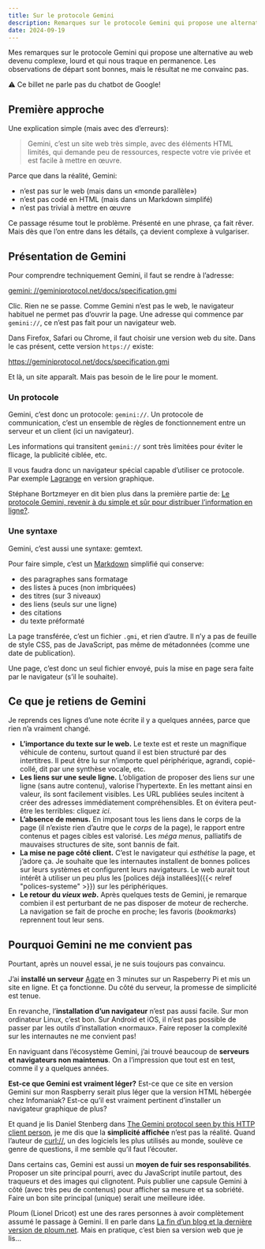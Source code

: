 ```yaml
---
title: Sur le protocole Gemini
description: Remarques sur le protocole Gemini qui propose une alternative simple et légère au web. Les constats sont bons, mais la réponse n’est pas la bonne.
date: 2024-09-19
---
```


Mes remarques sur le protocole Gemini qui propose une alternative au web devenu complexe, lourd et qui nous traque en permanence.
Les observations de départ sont bonnes, mais le résultat ne me convainc pas.

⚠️ Ce billet ne parle pas du chatbot de Google!

## Première approche

Une explication simple (mais avec des d’erreurs):

> Gemini, c’est un site web très simple, avec des éléments HTML limités, qui demande peu de ressources, respecte votre vie privée et est facile à mettre en œuvre.

Parce que dans la réalité, Gemini:

- n’est pas sur le web (mais dans un «monde parallèle»)
- n’est pas codé en HTML (mais dans un Markdown simplifé)
- n’est pas trivial à mettre en œuvre

Ce passage résume tout le problème.
Présenté en une phrase, ça fait rêver.
Mais dès que l’on entre dans les détails, ça devient complexe à vulgariser.

## Présentation de Gemini

Pour comprendre techniquement Gemini, il faut se rendre à l’adresse: 

[gemini: //geminiprotocol.net/docs/specification.gmi](gemini://geminiprotocol.net/docs/specification.gmi)

Clic.
Rien ne se passe.
Comme Gemini n’est pas le web, le navigateur habituel ne permet pas d’ouvrir la page.
Une adresse qui commence par `gemini://`, ce n’est pas fait pour un navigateur web.

Dans Firefox, Safari ou Chrome, il faut choisir une version web du site.
Dans le cas présent, cette version `https://` existe:

https://geminiprotocol.net/docs/specification.gmi

Et là, un site apparaît.
Mais pas besoin de le lire pour le moment.

### Un protocole

Gemini, c’est donc un protocole: `gemini://`.
Un protocole de communication, c’est un ensemble de règles de fonctionnement entre un serveur et un client (ici un navigateur).

Les informations qui transitent `gemini://` sont très limitées pour éviter le flicage, la publicité ciblée, etc.

Il vous faudra donc un navigateur spécial capable d’utiliser ce protocole.
Par exemple [Lagrange](https://gmi.skyjake.fi/lagrange/) en version graphique.

Stéphane Bortzmeyer en dit bien plus dans la première partie de: [Le protocole Gemini, revenir à du simple et sûr pour distribuer l’information en ligne?](https://www.bortzmeyer.org/gemini.html).

### Une syntaxe

Gemini, c’est aussi une syntaxe: gemtext.

Pour faire simple, c’est un [Markdown](https://commonmark.org/) simplifié qui conserve:

- des paragraphes sans formatage
- des listes à puces (non imbriquées)
- des titres (sur 3 niveaux)
- des liens (seuls sur une ligne)
- des citations
- du texte préformaté

La page transférée, c’est un fichier `.gmi`, et rien d’autre.
Il n’y a pas de feuille de style CSS, pas de JavaScript, pas même de métadonnées (comme une date de publication).

Une page, c’est donc un seul fichier envoyé, puis la mise en page sera faite par le navigateur (s’il le souhaite).

## Ce que je retiens de Gemini

Je reprends ces lignes d’une note écrite il y a quelques années, parce que rien n’a vraiment changé.

- **L’importance du texte sur le web.**
  Le texte est et reste un magnifique véhicule de contenu, surtout quand il est bien structuré par des intertitres.
  Il peut être lu sur n’importe quel périphérique, agrandi, copié-collé, dit par une synthèse vocale, etc.
- **Les liens sur une seule ligne.**
  L’obligation de proposer des liens sur une ligne (sans autre contenu), valorise l’hypertexte.
  En les mettant ainsi en valeur, ils sont facilement visibles.
  Les URL publiées seules incitent à créer des adresses immédiatement compréhensibles.
  Et on évitera peut-être les terribles: cliquez *ici*.
- **L’absence de menus.**
  En imposant tous les liens dans le corps de la page (il n’existe rien d’autre que le *corps* de la page), le rapport entre contenus et pages cibles est valorisé.
  Les *méga menus*, palliatifs de mauvaises structures de site, sont bannis de fait.
- **La mise ne page côté client.**
  C’est le navigateur qui *esthétise* la page, et j’adore ça.
  Je souhaite que les internautes installent de bonnes polices sur leurs systèmes et configurent leurs navigateurs.
  Le web aurait tout intérêt à utiliser un peu plus les [polices déjà installées]({{< relref "polices-systeme" >}}) sur les périphériques.
- **Le retour du *vieux web*.**
  Après quelques tests de Gemini, je remarque combien il est perturbant de ne pas disposer de moteur de recherche.
  La navigation se fait de proche en proche; les favoris (*bookmarks*) reprennent tout leur sens.

## Pourquoi Gemini ne me convient pas

Pourtant, après un nouvel essai, je ne suis toujours pas convaincu.

J’ai **installé un serveur** [Agate](https://github.com/mbrubeck/agate) en 3 minutes sur un Raspeberry Pi et mis un site en ligne.
Et ça fonctionne.
Du côté du serveur, la promesse de simplicité est tenue.

En revanche, l’**installation d’un navigateur** n’est pas aussi facile.
Sur mon ordinateur Linux, c’est bon.
Sur Android et iOS, il n’est pas possible de passer par les outils d’installation «normaux».
Faire reposer la complexité sur les internautes ne me convient pas!

En naviguant dans l’écosystème Gemini, j’ai trouvé beaucoup de **serveurs et navigateurs non maintenus**.
On a l’impression que tout est en test, comme il y a quelques années.

**Est-ce que Gemini est vraiment léger?**
Est-ce que ce site en version Gemini sur mon Raspberry serait plus léger que la version HTML hébergée chez Infomaniak?
Est-ce qu’il est vraiment pertinent d’installer un navigateur graphique de plus?

Et quand je lis Daniel Stenberg dans [The Gemini protocol seen by this HTTP client person](https://daniel.haxx.se/blog/2023/05/28/the-gemini-protocol-seen-by-this-http-client-person/), je me dis que la **simplicité affichée** n’est pas la réalité.
Quand l’auteur de [curl://](https://curl.se/), un des logiciels les plus utilisés au monde, soulève ce genre de questions, il me semble qu’il faut l’écouter.

Dans certains cas, Gemini est aussi un **moyen de fuir ses responsabilités**.
Proposer un site principal pourri, avec du JavaScript inutile partout, des traqueurs et des images qui clignotent.
Puis publier une capsule Gemini à côté (avec très peu de contenus) pour afficher sa mesure et sa sobriété.
Faire un bon site principal (unique) serait une meilleure idée.

Ploum (Lionel Dricot) est une des rares personnes à avoir complètement assumé le passage à Gemini.
Il en parle dans [La fin d’un blog et la dernière version de ploum.net](https://ploum.net/2022-12-04-fin-du-blog-et-derniere-version.html).
Mais en pratique, c’est bien sa version web que je lis…

